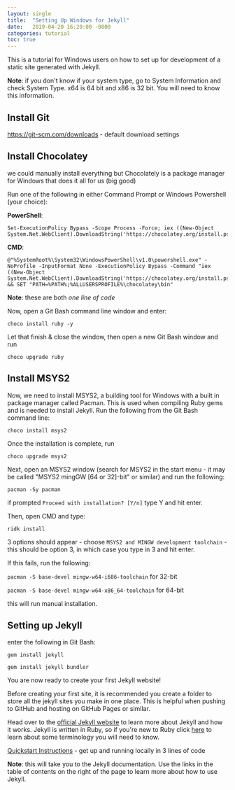 ```yaml
---
layout: single
title:  "Setting Up Windows for Jekyll"
date:   2019-04-20 16:20:00 -0800
categories: tutorial
toc: true
---
```


This is a tutorial for Windows users on how to set up for development of a static site generated with Jekyll. 

**Note**: if you don't know if your system type, go to System Information and check System Type. x64 is 64 bit and x86 is 32 bit. You will need to know this information.

## Install Git
<https://git-scm.com/downloads> - default download settings

## Install Chocolatey
we could manually install everything but Chocolately is a package manager for Windows that does it all for us (big good)

Run one of the following in either Command Prompt or Windows Powershell (your choice):

**PowerShell**:
~~~
Set-ExecutionPolicy Bypass -Scope Process -Force; iex ((New-Object System.Net.WebClient).DownloadString('https://chocolatey.org/install.ps1'))
~~~~

**CMD**:
~~~
@"%SystemRoot%\System32\WindowsPowerShell\v1.0\powershell.exe" -NoProfile -InputFormat None -ExecutionPolicy Bypass -Command "iex ((New-Object System.Net.WebClient).DownloadString('https://chocolatey.org/install.ps1'))" && SET "PATH=%PATH%;%ALLUSERSPROFILE%\chocolatey\bin"
~~~~

**Note**: these are both *one line of code*

Now, open a Git Bash command line window and enter:

`choco install ruby -y`

Let that finish & close the window, then open a new Git Bash window and run

`choco upgrade ruby`

## Install MSYS2
Now, we need to install MSYS2, a building tool for Windows with a built in package manager called Pacman. This is used when compiling Ruby gems and is needed to install Jekyll. Run the following from the Git Bash command line:

`choco install msys2`

Once the installation is complete, run

`choco upgrade msys2`

Next, open an MSYS2 window (search for MSYS2 in the start menu - it may be called "MSYS2 mingGW [64 or 32]-bit" or similar) and run the following: 

`pacman -Sy pacman`

if prompted `Proceed with installation? [Y/n]` type Y and hit enter.

Then, open CMD and type:

`ridk install`

3 options should appear - choose `MSYS2 and MINGW development toolchain` - this should be option 3, in which case you type in 3 and hit enter.

If this fails, run the following:

`pacman -S base-devel mingw-w64-i686-toolchain` for 32-bit

`pacman -S base-devel mingw-w64-x86_64-toolchain` for 64-bit

this will run manual installation.

## Setting up Jekyll
enter the following in Git Bash:

`gem install jekyll` 

`gem install jekyll bundler`

You are now ready to create your first Jekyll website!

Before creating your first site, it is recommended you create a folder to store all the jekyll sites you make in one place. This is helpful when pushing to GitHub and hosting on GitHub Pages or similar. 

Head over to the [official Jekyll website](https://jekyllrb.com/) to learn more about Jekyll and how it works. 
Jekyll is written in Ruby, so if you're new to Ruby click [here](https://jekyllrb.com/docs/ruby-101/) to learn about some terminology you will need to know.

[Quickstart Instructions](https://jekyllrb.com/docs/) - get up and running locally in 3 lines of code

**Note**: this will take you to the Jekyll documentation. Use the links in the table of contents on the right of the page to learn more about how to use Jekyll.










